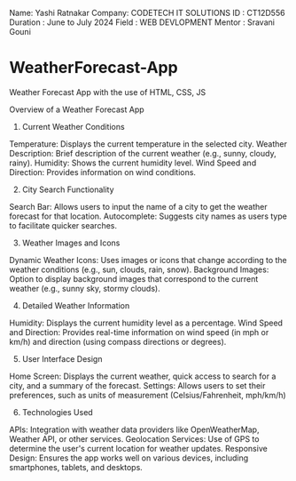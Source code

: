 Name: Yashi Ratnakar 
Company: CODETECH IT SOLUTIONS 
ID : CT12D556 
Duration : June to July 2024 
Field : WEB DEVLOPMENT 
Mentor : Sravani Gouni


# WeatherForecast-App
Weather Forecast App with the use of HTML, CSS, JS

Overview of a Weather Forecast App
1. Current Weather Conditions
   
Temperature: Displays the current temperature in the selected city.
Weather Description: Brief description of the current weather (e.g., sunny, cloudy, rainy).
Humidity: Shows the current humidity level.
Wind Speed and Direction: Provides information on wind conditions.

2. City Search Functionality
   
Search Bar: Allows users to input the name of a city to get the weather forecast for that location.
Autocomplete: Suggests city names as users type to facilitate quicker searches.

3. Weather Images and Icons

Dynamic Weather Icons: Uses images or icons that change according to the weather conditions (e.g., sun, clouds, rain, snow).
Background Images: Option to display background images that correspond to the current weather (e.g., sunny sky, stormy clouds).

4. Detailed Weather Information
   
Humidity: Displays the current humidity level as a percentage.
Wind Speed and Direction: Provides real-time information on wind speed (in mph or km/h) and direction (using compass directions or degrees).

5. User Interface Design

Home Screen: Displays the current weather, quick access to search for a city, and a summary of the forecast.
Settings: Allows users to set their preferences, such as units of measurement (Celsius/Fahrenheit, mph/km/h)

6. Technologies Used

APIs: Integration with weather data providers like OpenWeatherMap, Weather API, or other services.
Geolocation Services: Use of GPS to determine the user's current location for weather updates.
Responsive Design: Ensures the app works well on various devices, including smartphones, tablets, and desktops.
